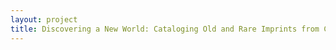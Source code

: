 ```yaml
--- 
layout: project 
title: Discovering a New World: Cataloging Old and Rare Imprints from Colonial and Early Independent Mexico
---
```



